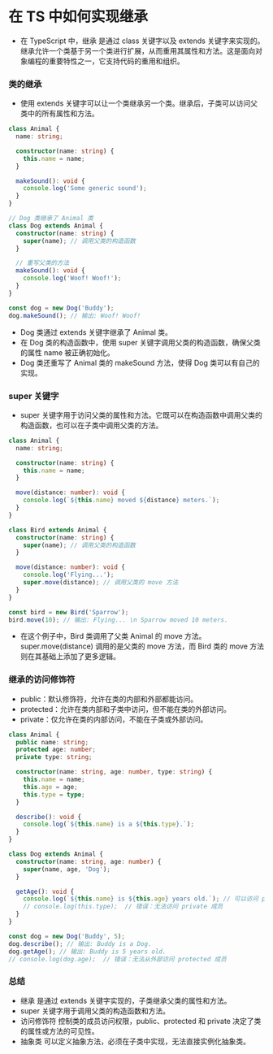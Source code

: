 # 在 TS 中如何实现继承

- 在 TypeScript 中，继承 是通过 class 关键字以及 extends 关键字来实现的。继承允许一个类基于另一个类进行扩展，从而重用其属性和方法。这是面向对象编程的重要特性之一，它支持代码的重用和组织。

### 类的继承

- 使用 extends 关键字可以让一个类继承另一个类。继承后，子类可以访问父类中的所有属性和方法。

```ts
class Animal {
  name: string;

  constructor(name: string) {
    this.name = name;
  }

  makeSound(): void {
    console.log('Some generic sound');
  }
}

// Dog 类继承了 Animal 类
class Dog extends Animal {
  constructor(name: string) {
    super(name); // 调用父类的构造函数
  }

  // 重写父类的方法
  makeSound(): void {
    console.log('Woof! Woof!');
  }
}

const dog = new Dog('Buddy');
dog.makeSound(); // 输出: Woof! Woof!
```

- Dog 类通过 extends 关键字继承了 Animal 类。
- 在 Dog 类的构造函数中，使用 super 关键字调用父类的构造函数，确保父类的属性 name 被正确初始化。
- Dog 类还重写了 Animal 类的 makeSound 方法，使得 Dog 类可以有自己的实现。

### super 关键字

- super 关键字用于访问父类的属性和方法。它既可以在构造函数中调用父类的构造函数，也可以在子类中调用父类的方法。

```ts
class Animal {
  name: string;

  constructor(name: string) {
    this.name = name;
  }

  move(distance: number): void {
    console.log(`${this.name} moved ${distance} meters.`);
  }
}

class Bird extends Animal {
  constructor(name: string) {
    super(name); // 调用父类的构造函数
  }

  move(distance: number): void {
    console.log('Flying...');
    super.move(distance); // 调用父类的 move 方法
  }
}

const bird = new Bird('Sparrow');
bird.move(10); // 输出: Flying... \n Sparrow moved 10 meters.
```

- 在这个例子中，Bird 类调用了父类 Animal 的 move 方法。super.move(distance) 调用的是父类的 move 方法，而 Bird 类的 move 方法则在其基础上添加了更多逻辑。

### 继承的访问修饰符

- public：默认修饰符，允许在类的内部和外部都能访问。
- protected：允许在类内部和子类中访问，但不能在类的外部访问。
- private：仅允许在类的内部访问，不能在子类或外部访问。

```ts
class Animal {
  public name: string;
  protected age: number;
  private type: string;

  constructor(name: string, age: number, type: string) {
    this.name = name;
    this.age = age;
    this.type = type;
  }

  describe(): void {
    console.log(`${this.name} is a ${this.type}.`);
  }
}

class Dog extends Animal {
  constructor(name: string, age: number) {
    super(name, age, 'Dog');
  }

  getAge(): void {
    console.log(`${this.name} is ${this.age} years old.`); // 可以访问 protected 成员
    // console.log(this.type);  // 错误：无法访问 private 成员
  }
}

const dog = new Dog('Buddy', 5);
dog.describe(); // 输出: Buddy is a Dog.
dog.getAge(); // 输出: Buddy is 5 years old.
// console.log(dog.age);  // 错误：无法从外部访问 protected 成员
```

### 总结

- 继承 是通过 extends 关键字实现的，子类继承父类的属性和方法。
- super 关键字用于调用父类的构造函数和方法。
- 访问修饰符 控制类的成员访问权限，public、protected 和 private 决定了类的属性或方法的可见性。
- 抽象类 可以定义抽象方法，必须在子类中实现，无法直接实例化抽象类。
